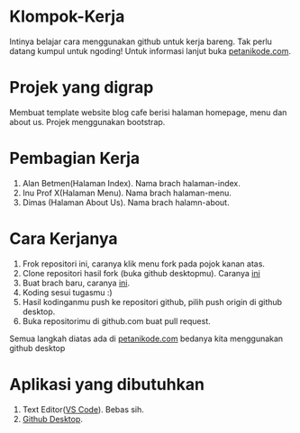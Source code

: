 # Klompok-Kerja
Intinya belajar cara menggunakan github untuk kerja bareng.
Tak perlu datang kumpul untuk ngoding!
Untuk informasi lanjut buka [petanikode.com](https://www.petanikode.com/github-workflow/).
# Projek yang digrap
Membuat template website blog cafe berisi halaman homepage, menu dan about us.
Projek menggunakan bootstrap.
# Pembagian Kerja
1. Alan Betmen(Halaman Index). Nama brach halaman-index.
2. Inu Prof X(Halaman Menu). Nama brach halaman-menu.
3. Dimas (Halaman About Us). Nama brach halamn-about.
# Cara Kerjanya
1. Frok repositori ini, caranya klik menu fork pada pojok kanan atas.
2. Clone repositori hasil fork (buka github desktopmu). Caranya [ini](https://help.github.com/desktop/guides/contributing-to-projects/cloning-a-repository-from-github-desktop/)
3. Buat brach baru, caranya [ini](https://help.github.com/desktop/guides/contributing-to-projects/creating-a-branch-for-your-work/).
3. Koding sesui tugasmu :)
4. Hasil kodinganmu push ke repositori github, pilih push origin di github desktop.
5. Buka repositorimu di github.com buat pull request.

Semua langkah diatas ada di [petanikode.com](https://www.petanikode.com/github-workflow/) bedanya kita menggunakan github desktop
# Aplikasi yang dibutuhkan
1. Text Editor([VS Code](https://code.visualstudio.com)). Bebas sih.
2. [Github Desktop](https://desktop.github.com).